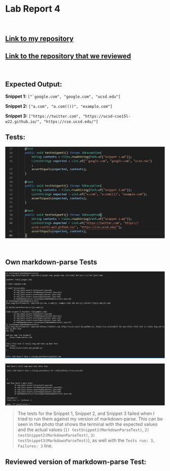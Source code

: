 # Lab Report 4
<br/>

## [Link to my repository](https://github.com/Jivan132/markdown-parse)
## [Link to the repository that we reviewed](https://github.com/Stocktocon/markdown-parse)

<br/>

## Expected Output:
**Snippet 1:** ``` ["`google.com", "google.com", "ucsd.edu"] ```

**Snippet 2:** ```["a.com", "a.com(())", "example.com"]```

**Snippet 3:** ```["https://twitter.com", "https://ucsd-cse15l-w22.github.io/", "https://cse.ucsd.edu/"]```


## Tests:
![Tests](https://github.com/Jivan132/cse15l-lab-reports/blob/main/Lab-Report-4/Photos/Snippet%20Tests.jpg?raw=true)

<br/>

## Own markdown-parse Tests
![Own results 1](https://github.com/Jivan132/cse15l-lab-reports/blob/main/Lab-Report-4/Photos/Own%20Tests%20Fail%201.jpg?raw=true)

![Own results 2](https://github.com/Jivan132/cse15l-lab-reports/blob/main/Lab-Report-4/Photos/Own%20Tests%20Fail%202.jpg?raw=true)

>The tests for the Snippet 1, Snippet 2, and Snippet 3 failed when I tried to run them against my version of markdown-parse. This can be seen in the photo that shows the terminal with the expected values and the actual values (```1) testSnippet1(MarkdownParseTest)```, ```2) testSnippet2(MarkdownParseTest)```, ```3) testSnippet3(MarkdownParseTest)```), as well with the ```Tests run: 3,  Failures: 3``` line.

## Reviewed version of markdown-parse Test: